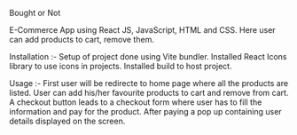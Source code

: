 Bought or Not

 E-Commerce App using React JS, JavaScript, HTML and CSS. Here user can add products to cart, remove them. 

Installation :-
	Setup of project done using Vite bundler.
 	Installed React Icons library to use icons in projects.
	Installed build to host project.

 Usage :-
 	First user will be redirecte to home page where all the products are listed. User can add his/her favourite products to cart and remove from cart. A checkout button leads to a checkout form where user has to fill the information and pay for the product. After paying a pop up containing user details displayed on the screen.

 
